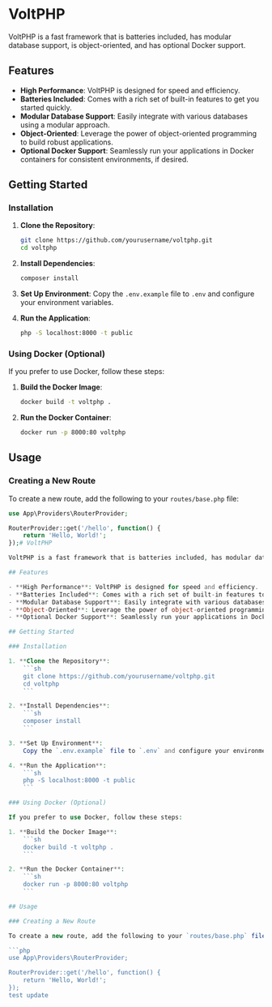 # VoltPHP

VoltPHP is a fast framework that is batteries included, has modular database support, is object-oriented, and has optional Docker support.

## Features

- **High Performance**: VoltPHP is designed for speed and efficiency.
- **Batteries Included**: Comes with a rich set of built-in features to get you started quickly.
- **Modular Database Support**: Easily integrate with various databases using a modular approach.
- **Object-Oriented**: Leverage the power of object-oriented programming to build robust applications.
- **Optional Docker Support**: Seamlessly run your applications in Docker containers for consistent environments, if desired.

## Getting Started

### Installation

1. **Clone the Repository**:
    ```sh
    git clone https://github.com/yourusername/voltphp.git
    cd voltphp
    ```

2. **Install Dependencies**:
    ```sh
    composer install
    ```

3. **Set Up Environment**:
    Copy the `.env.example` file to `.env` and configure your environment variables.

4. **Run the Application**:
    ```sh
    php -S localhost:8000 -t public
    ```

### Using Docker (Optional)

If you prefer to use Docker, follow these steps:

1. **Build the Docker Image**:
    ```sh
    docker build -t voltphp .
    ```

2. **Run the Docker Container**:
    ```sh
    docker run -p 8000:80 voltphp
    ```

## Usage

### Creating a New Route

To create a new route, add the following to your `routes/base.php` file:

```php
use App\Providers\RouterProvider;

RouterProvider::get('/hello', function() {
    return 'Hello, World!';
});# VoltPHP

VoltPHP is a fast framework that is batteries included, has modular database support, is object-oriented, and has optional Docker support.

## Features

- **High Performance**: VoltPHP is designed for speed and efficiency.
- **Batteries Included**: Comes with a rich set of built-in features to get you started quickly.
- **Modular Database Support**: Easily integrate with various databases using a modular approach.
- **Object-Oriented**: Leverage the power of object-oriented programming to build robust applications.
- **Optional Docker Support**: Seamlessly run your applications in Docker containers for consistent environments, if desired.

## Getting Started

### Installation

1. **Clone the Repository**:
    ```sh
    git clone https://github.com/yourusername/voltphp.git
    cd voltphp
    ```

2. **Install Dependencies**:
    ```sh
    composer install
    ```

3. **Set Up Environment**:
    Copy the `.env.example` file to `.env` and configure your environment variables.

4. **Run the Application**:
    ```sh
    php -S localhost:8000 -t public
    ```

### Using Docker (Optional)

If you prefer to use Docker, follow these steps:

1. **Build the Docker Image**:
    ```sh
    docker build -t voltphp .
    ```

2. **Run the Docker Container**:
    ```sh
    docker run -p 8000:80 voltphp
    ```

## Usage

### Creating a New Route

To create a new route, add the following to your `routes/base.php` file:

```php
use App\Providers\RouterProvider;

RouterProvider::get('/hello', function() {
    return 'Hello, World!';
});
test update